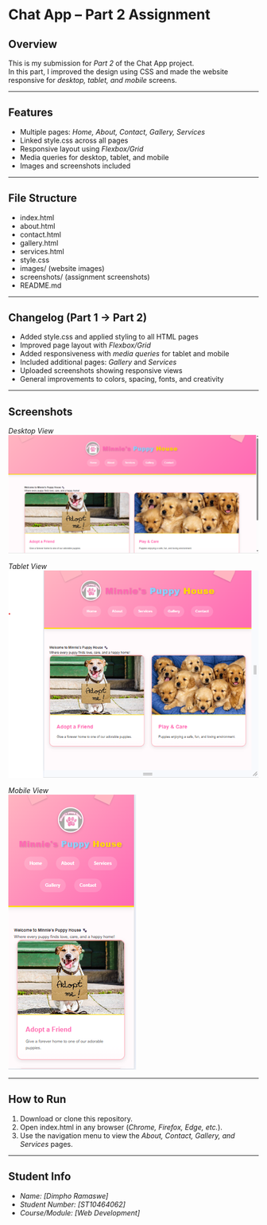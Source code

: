 # Chat App – Part 2 Assignment

## Overview
This is my submission for *Part 2* of the Chat App project.  
In this part, I improved the design using CSS and made the website responsive for *desktop, tablet, and mobile* screens.

---

## Features
- Multiple pages: *Home, About, Contact, Gallery, Services*
- Linked style.css across all pages
- Responsive layout using *Flexbox/Grid*
- Media queries for desktop, tablet, and mobile
- Images and screenshots included

---

## File Structure
- index.html
- about.html
- contact.html
- gallery.html
- services.html
- style.css
- images/ (website images)
- screenshots/ (assignment screenshots)
- README.md

---

## Changelog (Part 1 → Part 2)
- Added style.css and applied styling to all HTML pages
- Improved page layout with *Flexbox/Grid*
- Added responsiveness with *media queries* for tablet and mobile
- Included additional pages: *Gallery* and *Services*
- Uploaded screenshots showing responsive views
- General improvements to colors, spacing, fonts, and creativity

---

## Screenshots  

*Desktop View*  
![Desktop View](Screenshot%20-desktop.png)

*Tablet View*  
![Tablet View](Screenshot%20-tablet.png)  

*Mobile View*  
![Mobile View](Screenshot%20-mobile.png)

---

## How to Run
1. Download or clone this repository.  
2. Open index.html in any browser (*Chrome, Firefox, Edge, etc.*).  
3. Use the navigation menu to view the *About, Contact, Gallery, and Services* pages.  

---

## Student Info
- *Name:* *[Dimpho Ramaswe]*  
- *Student Number:* *[ST10464062]*  
- *Course/Module:* *[Web Development]*
